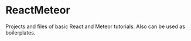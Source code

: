 # ReactMeteor
Projects and files of basic React and Meteor tutorials.
Also can be used as boilerplates.
